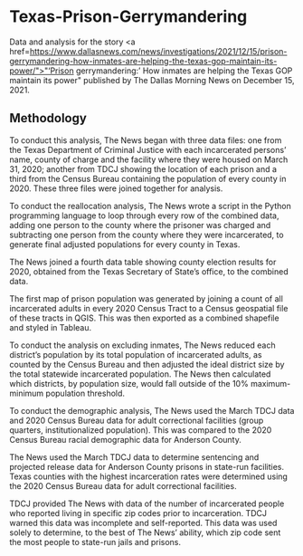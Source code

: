 # Texas-Prison-Gerrymandering
Data and analysis for the story <a href=https://www.dallasnews.com/news/investigations/2021/12/15/prison-gerrymandering-how-inmates-are-helping-the-texas-gop-maintain-its-power/">"‘Prison gerrymandering:’ How inmates are helping the Texas GOP maintain its power"</a> published by The Dallas Morning News on December 15, 2021.

## Methodology
To conduct this analysis, The News began with three data files: one from the Texas Department of Criminal Justice with each incarcerated persons’ name, county of charge and the facility where they were housed on March 31, 2020; another from TDCJ showing the location of each prison and a third from the Census Bureau containing the population of every county in 2020. These three files were joined together for analysis.

To conduct the reallocation analysis, The News wrote a script in the Python programming language to loop through every row of the combined data, adding one person to the county where the prisoner was charged and subtracting one person from the county where they were incarcerated, to generate final adjusted populations for every county in Texas.

The News joined a fourth data table showing county election results for 2020, obtained from the Texas Secretary of State’s office, to the combined data.

The first map of prison population was generated by joining a count of all incarcerated adults in every 2020 Census Tract to a Census geospatial file of these tracts in QGIS. This was then exported as a combined shapefile and styled in Tableau.

To conduct the analysis on excluding inmates, The News reduced each district’s population by its total population of incarcerated adults, as counted by the Census Bureau and then adjusted the ideal district size by the total statewide incarcerated population. The News then calculated which districts, by population size, would fall outside of the 10% maximum-minimum population threshold.

To conduct the demographic analysis, The News used the March TDCJ data and 2020 Census Bureau data for adult correctional facilities (group quarters, institutionalized population). This was compared to the 2020 Census Bureau racial demographic data for Anderson County.

The News used the March TDCJ data to determine sentencing and projected release data for Anderson County prisons in state-run facilities. Texas counties with the highest incarceration rates were determined using the 2020 Census Bureau data for adult correctional facilities.

TDCJ provided The News with data of the number of incarcerated people who reported living in specific zip codes prior to incarceration. TDCJ warned this data was incomplete and self-reported. This data was used solely to determine, to the best of The News’ ability, which zip code sent the most people to state-run jails and prisons.
